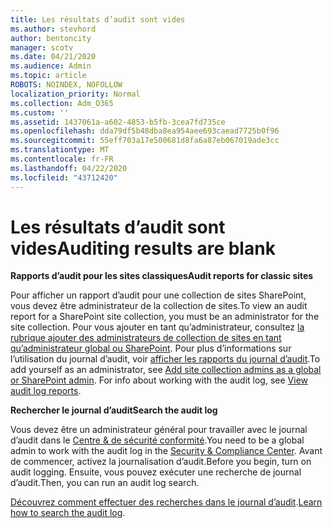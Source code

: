 ```yaml
---
title: Les résultats d’audit sont vides
ms.author: stevhord
author: bentoncity
manager: scotv
ms.date: 04/21/2020
ms.audience: Admin
ms.topic: article
ROBOTS: NOINDEX, NOFOLLOW
localization_priority: Normal
ms.collection: Adm_O365
ms.custom: ''
ms.assetid: 1437061a-a602-4853-b5fb-3cea7fd735ce
ms.openlocfilehash: dda79df5b48dba8ea954aee693caead7725b0f96
ms.sourcegitcommit: 55eff703a17e500681d8fa6a87eb067019ade3cc
ms.translationtype: MT
ms.contentlocale: fr-FR
ms.lasthandoff: 04/22/2020
ms.locfileid: "43712420"
---
```

# <a name="auditing-results-are-blank"></a><span data-ttu-id="4d495-102">Les résultats d’audit sont vides</span><span class="sxs-lookup"><span data-stu-id="4d495-102">Auditing results are blank</span></span>

 <span data-ttu-id="4d495-103">**Rapports d’audit pour les sites classiques**</span><span class="sxs-lookup"><span data-stu-id="4d495-103">**Audit reports for classic sites**</span></span>
  
<span data-ttu-id="4d495-104">Pour afficher un rapport d’audit pour une collection de sites SharePoint, vous devez être administrateur de la collection de sites.</span><span class="sxs-lookup"><span data-stu-id="4d495-104">To view an audit report for a SharePoint site collection, you must be an administrator for the site collection.</span></span> <span data-ttu-id="4d495-105">Pour vous ajouter en tant qu’administrateur, consultez [la rubrique ajouter des administrateurs de collection de sites en tant qu’administrateur global ou SharePoint](https://go.microsoft.com/fwlink/?linkid=869390). Pour plus d’informations sur l’utilisation du journal d’audit, voir [afficher les rapports du journal d’audit](https://go.microsoft.com/fwlink/?linkid=395237).</span><span class="sxs-lookup"><span data-stu-id="4d495-105">To add yourself as an administrator, see [Add site collection admins as a global or SharePoint admin](https://go.microsoft.com/fwlink/?linkid=869390). For info about working with the audit log, see [View audit log reports](https://go.microsoft.com/fwlink/?linkid=395237).</span></span> 
  
 <span data-ttu-id="4d495-106">**Rechercher le journal d’audit**</span><span class="sxs-lookup"><span data-stu-id="4d495-106">**Search the audit log**</span></span>
  
<span data-ttu-id="4d495-107">Vous devez être un administrateur général pour travailler avec le journal d’audit dans le [Centre &amp; de sécurité conformité](https://protection.office.com).</span><span class="sxs-lookup"><span data-stu-id="4d495-107">You need to be a global admin to work with the audit log in the [Security &amp; Compliance Center](https://protection.office.com).</span></span> <span data-ttu-id="4d495-108">Avant de commencer, activez la journalisation d’audit.</span><span class="sxs-lookup"><span data-stu-id="4d495-108">Before you begin, turn on audit logging.</span></span> <span data-ttu-id="4d495-109">Ensuite, vous pouvez exécuter une recherche de journal d’audit.</span><span class="sxs-lookup"><span data-stu-id="4d495-109">Then, you can run an audit log search.</span></span> 
  
<span data-ttu-id="4d495-110">[Découvrez comment effectuer des recherches dans le journal d’audit](https://go.microsoft.com/fwlink/?linkid=708432).</span><span class="sxs-lookup"><span data-stu-id="4d495-110">[Learn how to search the audit log](https://go.microsoft.com/fwlink/?linkid=708432).</span></span>
  

